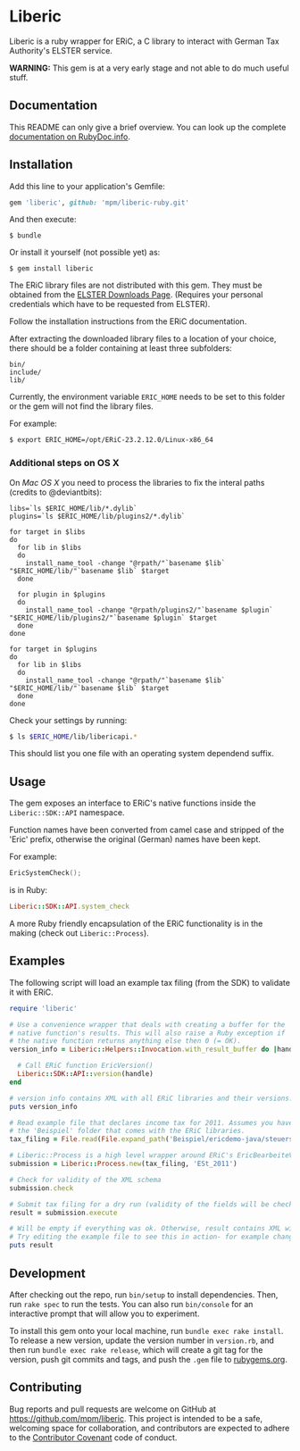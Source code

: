 # Liberic

Liberic is a ruby wrapper for ERiC, a C library to interact with German
Tax Authority's ELSTER service.

**WARNING:** This gem is at a very early stage and not able to do much useful stuff.

## Documentation

This README can only give a brief overview. You can look up the complete
[documentation on RubyDoc.info](http://www.rubydoc.info/github/mpm/liberic-ruby).

## Installation

Add this line to your application's Gemfile:

```ruby
gem 'liberic', github: 'mpm/liberic-ruby.git'
```

And then execute:

    $ bundle

Or install it yourself (not possible yet) as:

    $ gem install liberic

The ERiC library files are not distributed with this gem. They must be
obtained from the [ELSTER Downloads Page](https://www.elster.de/ssl/secure/eric.php). (Requires your personal credentials which have to be requested from ELSTER).

Follow the installation instructions from the ERiC documentation.

After extracting the downloaded library files to a location of your choice, there should be a folder
containing at least three subfolders:

```
bin/
include/
lib/
```

Currently, the environment variable `ERIC_HOME` needs to be set to this
folder or the gem will not find the library files.

For example:

```sh
$ export ERIC_HOME=/opt/ERiC-23.2.12.0/Linux-x86_64
```

### Additional steps on OS X
On *Mac OS X* you need to process the libraries to fix the interal paths
(credits to @deviantbits):

```
libs=`ls $ERIC_HOME/lib/*.dylib`
plugins=`ls $ERIC_HOME/lib/plugins2/*.dylib`

for target in $libs
do
  for lib in $libs
  do
    install_name_tool -change "@rpath/"`basename $lib` "$ERIC_HOME/lib/"`basename $lib` $target
  done

  for plugin in $plugins
  do
    install_name_tool -change "@rpath/plugins2/"`basename $plugin` "$ERIC_HOME/lib/plugins2/"`basename $plugin` $target
  done
done

for target in $plugins
do
  for lib in $libs
  do
    install_name_tool -change "@rpath/"`basename $lib` "$ERIC_HOME/lib/"`basename $lib` $target
  done
done
```

Check your settings by running:

```sh
$ ls $ERIC_HOME/lib/libericapi.*
```
This should list you one file with an operating system dependend suffix.

## Usage

The gem exposes an interface to ERiC's native functions inside the
`Liberic::SDK::API` namespace.

Function names have been converted from camel case and stripped of the
'Eric' prefix, otherwise the original (German) names have been kept.

For example:

```c
EricSystemCheck();
```
is in Ruby:

```ruby
Liberic::SDK::API.system_check
```

A more Ruby friendly encapsulation of the ERiC functionality is in the
making (check out `Liberic::Process`).

## Examples

The following script will load an example tax filing (from the SDK) to
validate it with ERiC.

```ruby
require 'liberic'

# Use a convenience wrapper that deals with creating a buffer for the
# native function's results. This will also raise a Ruby exception if
# the native function returns anything else then 0 (= OK).
version_info = Liberic::Helpers::Invocation.with_result_buffer do |handle|

  # Call ERiC function EricVersion()
  Liberic::SDK::API::version(handle)
end

# version info contains XML with all ERiC libraries and their versions.
puts version_info

# Read example file that declares income tax for 2011. Assumes you have extraced
# the 'Beispiel' folder that comes with the ERiC libraries.
tax_filing = File.read(File.expand_path('Beispiel/ericdemo-java/steuersatz.xml', Liberic.eric_home))

# Liberic::Process is a high level wrapper around ERiC's EricBearbeiteVorgang() function.
submission = Liberic::Process.new(tax_filing, 'ESt_2011')

# Check for validity of the XML schema
submission.check

# Submit tax filing for a dry run (validity of the fields will be checked).
result = submission.execute

# Will be empty if everything was ok. Otherwise, result contains XML with a list of offending fields.
# Try editing the example file to see this in action- for example change the year of birth to a future year, etc.
puts result
```

## Development

After checking out the repo, run `bin/setup` to install dependencies. Then, run `rake spec` to run the tests. You can also run `bin/console` for an interactive prompt that will allow you to experiment.

To install this gem onto your local machine, run `bundle exec rake install`. To release a new version, update the version number in `version.rb`, and then run `bundle exec rake release`, which will create a git tag for the version, push git commits and tags, and push the `.gem` file to [rubygems.org](https://rubygems.org).

## Contributing

Bug reports and pull requests are welcome on GitHub at https://github.com/mpm/liberic. This project is intended to be a safe, welcoming space for collaboration, and contributors are expected to adhere to the [Contributor Covenant](contributor-covenant.org) code of conduct.


